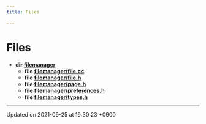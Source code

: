 ```yaml
---
title: Files

---
```


# Files




* **dir [filemanager](Files/dir_e5a1b2409a66609d6d0cf34927ea32bd.md#dir-filemanager)** 
    * **file [filemanager/file.cc](Files/file_8cc.md#file-file.cc)** 
    * **file [filemanager/file.h](Files/file_8h.md#file-file.h)** 
    * **file [filemanager/page.h](Files/page_8h.md#file-page.h)** 
    * **file [filemanager/preferences.h](Files/preferences_8h.md#file-preferences.h)** 
    * **file [filemanager/types.h](Files/types_8h.md#file-types.h)** 



-------------------------------

Updated on 2021-09-25 at 19:30:23 +0900
